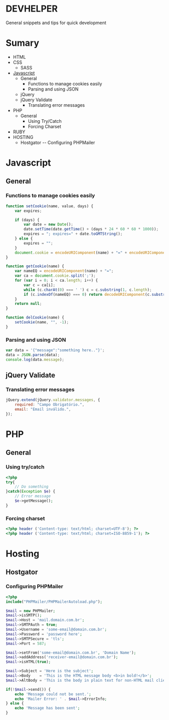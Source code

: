 # DEVHELPER
General snippets and tips for quick development

# Sumary
- HTML
- CSS
    - SASS
- [Javascript](#javascript)
    - General
        - Functions to manage cookies easily
        - Parsing and using JSON
    - jQuery
    - jQuery Validate
        - Translating error messages
- PHP
    - General
        - Using Try/Catch
        - Forcing Charset
- RUBY
- HOSTING
    - Hostgator
        -- Configuring PHPMailer

# Javascript<a name="javascript"></a>
## General
### Functions to manage cookies easily
```javascript
function setCookie(name, value, days) {
    var expires;

    if (days) {
        var date = new Date();
        date.setTime(date.getTime() + (days * 24 * 60 * 60 * 1000));
        expires = "; expires=" + date.toGMTString();
    } else {
        expires = "";
    }
    document.cookie = encodeURIComponent(name) + "=" + encodeURIComponent(value) + expires + "; path=/";
}

function getCookie(name) {
    var nameEQ = encodeURIComponent(name) + "=";
    var ca = document.cookie.split(';');
    for (var i = 0; i < ca.length; i++) {
        var c = ca[i];
        while (c.charAt(0) === ' ') c = c.substring(1, c.length);
        if (c.indexOf(nameEQ) === 0) return decodeURIComponent(c.substring(nameEQ.length, c.length));
    }
    return null;
}

function delCookie(name) {
    setCookie(name, "", -1);
}
```
### Parsing and using JSON
```javascript
var data = '{"message":"something here.."}';
data = JSON.parse(data);
console.log(data.message);
```
## jQuery Validate
### Translating error messages
```javascript
jQuery.extend(jQuery.validator.messages, {
    required: "Campo Obrigatório.",
    email: "Email inválido.",
});
```   
# PHP
## General
### Using try/catch
```php
<?php
try{
    // Do something
}catch(Exception $e) {
    // Error message
    $e->getMessage(); 
}
```
### Forcing charset
```php
<?php header ('Content-type: text/html; charset=UTF-8'); ?>
<?php header ('Content-type: text/html; charset=ISO-8859-1'); ?>
```

# Hosting
## Hostgator
### Configuring PHPMailer
```php
<?php
include("PHPMailer/PHPMailerAutoload.php");

$mail = new PHPMailer;
$mail->isSMTP(); 
$mail->Host = 'mail.domain.com.br';
$mail->SMTPAuth = true;
$mail->Username = 'some-email@domain.com.br';
$mail->Password = 'password here';
$mail->SMTPSecure = 'tls';
$mail->Port = 587;

$mail->setFrom('some-email@domain.com.br', 'Domain Name');
$mail->addAddress('receiver-email@domain.com.br');
$mail->isHTML(true);

$mail->Subject = 'Here is the subject';
$mail->Body    = 'This is the HTML message body <b>in bold!</b>';
$mail->AltBody = 'This is the body in plain text for non-HTML mail clients';

if(!$mail->send()) {
    echo 'Message could not be sent.';
    echo 'Mailer Error: ' . $mail->ErrorInfo;
} else {
    echo 'Message has been sent';
}
```
